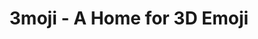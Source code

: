 ---
layout: home
title: 3moji - A Home for 3D Emoji
emoji: speech_balloon
image: assets/img/3moji/thumbnail.png
description: A Home for 3D Emoji
---